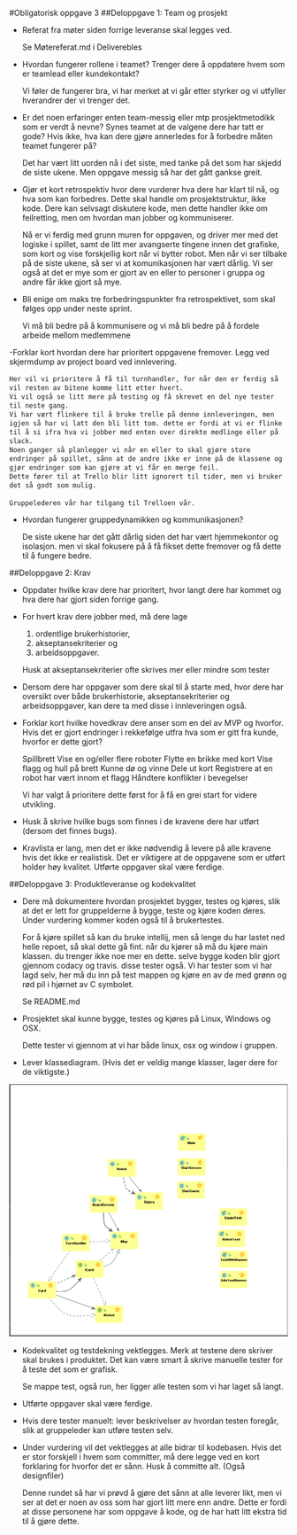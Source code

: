 #Obligatorisk oppgave 3 
##Deloppgave 1: Team og prosjekt
- Referat fra møter siden forrige leveranse skal legges ved.
    
    
    Se Møtereferat.md i Deliverebles
    
- Hvordan fungerer rollene i teamet? Trenger dere å oppdatere hvem som er teamlead eller kundekontakt?


    Vi føler de fungerer bra, vi har merket at vi går etter styrker og vi
    utfyller hverandrer der vi trenger det.
    
- Er det noen erfaringer enten team-messig eller mtp prosjektmetodikk som er verdt å nevne? Synes teamet at de valgene dere har tatt er gode? Hvis ikke, hva kan dere gjøre annerledes for å forbedre måten teamet fungerer på?


    Det har vært litt uorden nå i det siste, med tanke på det som har skjedd de siste ukene.
    Men oppgave messig så har det gått gankse greit. 
    
- Gjør et kort retrospektiv hvor dere vurderer hva dere har klart til nå, og hva som kan forbedres. Dette skal handle om prosjektstruktur, ikke kode. Dere kan selvsagt diskutere kode, men dette handler ikke om feilretting, men om hvordan man jobber og kommuniserer.


    Nå er vi ferdig med grunn muren for oppgaven, og driver mer med det logiske i spillet, samt de litt mer avangserte tingene innen det grafiske, som kort og vise forskjellig kort når vi bytter robot. Men når vi ser tilbake på de siste ukene,
    så ser vi at komunikasjonen har vært dårlig. Vi ser også at det er mye som er gjort av en eller to personer i gruppa og andre får ikke gjort så mye.
    
- Bli enige om maks tre forbedringspunkter fra retrospektivet, som skal følges opp under neste sprint.

    
    Vi må bli bedre på å kommunisere
    og vi må bli bedre på å fordele arbeide mellom medlemmene
        
-Forklar kort hvordan dere har prioritert oppgavene fremover. Legg ved skjermdump av project board ved innlevering.


    Her vil vi prioritere å få til turnhandler, for når den er ferdig så vil resten av bitene komme litt etter hvert.
    Vi vil også se litt mere på testing og få skrevet en del nye tester til neste gang. 
    Vi har vært flinkere til å bruke trelle på denne innleveringen, men igjen så har vi latt den bli litt tom. dette er fordi at vi er flinke til å si ifra hva vi jobber med enten over direkte medlinge eller på slack. 
    Noen ganger så planlegger vi når en eller to skal gjøre store endringer på spillet, sånn at de andre ikke er inne på de klassene og gjør endringer som kan gjøre at vi får en merge feil. 
    Dette fører til at Trello blir litt ignorert til tider, men vi bruker det så godt som mulig.
    
    Gruppelederen vår har tilgang til Trelloen vår.
    
- Hvordan fungerer gruppedynamikken og kommunikasjonen?


    De siste ukene har det gått dårlig siden det har vært hjemmekontor og isolasjon. men vi skal fokusere på å få fikset dette fremover og få dette til å fungere bedre. 

##Deloppgave 2: Krav
- Oppdater hvilke krav dere har prioritert, hvor langt dere har kommet og hva dere har gjort siden forrige gang.
- For hvert krav dere jobber med, må dere lage
    1) ordentlige brukerhistorier, 
    2) akseptansekriterier og 
    3) arbeidsoppgaver.
    
  Husk at akseptansekriterier ofte skrives mer eller mindre som tester
- Dersom dere har oppgaver som dere skal til å starte med, hvor dere har oversikt over både brukerhistorie, akseptansekriterier og arbeidsoppgaver, kan dere ta med disse i innleveringen også.
- Forklar kort hvilke hovedkrav dere anser som en del av MVP og hvorfor. Hvis
 det er gjort endringer i rekkefølge utfra hva som er gitt fra kunde, hvorfor er dette gjort?
    
    
    Spillbrett
    Vise en og/eller flere roboter
    Flytte en brikke med kort
    Vise flagg og hull på brett
    Kunne dø og vinne
    Dele ut kort
    Registrere at en robot har vært innom et flagg
    Håndtere konflikter i bevegelser
    
    Vi har valgt å prioritere dette først for å få en grei start for videre utvikling.
 
- Husk å skrive hvilke bugs som finnes i de kravene dere har utført (dersom det finnes bugs). 
- Kravlista er lang, men det er ikke nødvendig å levere på alle kravene hvis det ikke er realistisk. Det er viktigere at de oppgavene som er utført holder høy kvalitet. Utførte oppgaver skal være ferdige.

##Deloppgave 3: Produktleveranse og kodekvalitet
- Dere må dokumentere hvordan prosjektet bygger, testes og kjøres, slik at det er lett for gruppelderne å bygge, teste og kjøre koden deres. Under vurdering kommer koden også til å brukertestes.


    For å kjøre spillet så kan du bruke intellij, men så lenge du har lastet ned helle repoet, så skal dette gå fint. når du kjører så må du kjøre main klassen. du trenger ikke noe mer en dette. selve bygge koden blir gjort gjennom codacy og travis. disse tester også.
    Vi har tester som vi har lagd selv, her må du inn på test mappen og kjøre en av de med grønn og rød pil i hjørnet av C symbolet.
    
    Se README.md
    
    
- Prosjektet skal kunne bygge, testes og kjøres på Linux, Windows og OSX.

    
    Dette tester vi gjennom at vi har både linux, osx og window i gruppen.
    
- Lever klassediagram. (Hvis det er veldig mange klasser, lager dere for de viktigste.)

![](oblig3UML.png)

- Kodekvalitet og testdekning vektlegges. Merk at testene dere skriver skal brukes i produktet. Det kan være smart å skrive manuelle tester for å teste det som er grafisk.


    Se mappe test, også run, her ligger alle testen som vi har laget så langt.

- Utførte oppgaver skal være ferdige.

- Hvis dere tester manuelt: lever beskrivelser av hvordan testen foregår, slik at gruppeleder kan utføre testen selv.

- Under vurdering vil det vektlegges at alle bidrar til kodebasen. Hvis det er stor forskjell i hvem som committer, må dere legge ved en kort forklaring for hvorfor det er sånn. Husk å committe alt. (Også designfiler)


    Denne rundet så har vi prøvd å gjøre det sånn at alle leverer likt, men vi ser at det er noen av oss som har gjort litt mere enn andre. Dette er fordi at disse personene har som oppgave å kode, og de har hatt litt ekstra tid til å gjøre dette. 